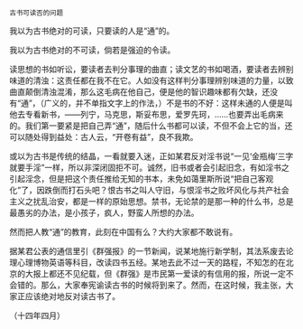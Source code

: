     古书可读否的问题 

   我以为古书绝对的可读，只要读的人是“通”的。

   我以为古书绝对的不可读，倘若是强迫的令读。

   读思想的书如听讼，要读者去判分事理的曲直；读文艺的书如喝酒，要读者去辨别味道的清浊：这责任都在我不在它。人如没有这样判分事理辨别味道的力量，以致曲直颠倒清浊混淆，那么这毛病在他自己，便是他的智识趣味都有欠缺，还没有“通”，（广义的，并不单指文字上的作法，）不是书的不好：这样未通的人便是叫他去专看新书，——列宁，马克思，斯妥布思，爱罗先珂，……也要弄出毛病来的。我们第一要紧是把自己弄“通”，随后什么书都可以读，不但不会上它的当，还可以随处得到益处：古人云，“开卷有益”，良不我欺。

   或以为古书是传统的结晶，一看就要入迷，正如某君反对淫书说“一见‘金瓶梅’三字就要手淫”一样，所以非深闭固拒不可。诚然，旧书或者会引起旧念，有如淫书之引起淫念，但是把这个责任推给无知的书本，未免如蔼里斯所说“把自己客观化”了，因跌倒而打石头吧？恨古书之叫人守旧，与恨淫书之败坏风化与共产社会主义之扰乱治安，都是一样的原始思想。禁书，无论禁的是那一种的什么书，总是最愚劣的办法，是小孩子，疯人，野蛮人所想的办法。

   然而把人教“通”的教育，此刻在中国有么？大约大家都不敢说有。

   据某君公表的通信里引《群强报》的一节新闻，说某地施行新学制，其法系废去论理心理博物英语等科目，改读四书五经。某地去此不过一天的路程，不知怎的在北京的大报上都还不见纪载，但《群强》是市民第一爱读的有信用的报，所说一定不会错的。那么，大家奉宪谕读古书的时候将到来了。然而，在这时候，我主张，大家正应该绝对地反对读古书了。

   （十四年四月）

